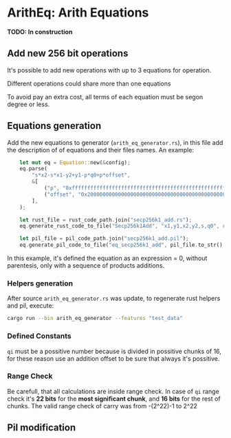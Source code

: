 # ArithEq: Arith Equations

**TODO: In construction**

## Add new 256 bit operations
It's possible to add new operations with up to 3 equations for operation.

Different operations could share more than one equations

To avoid pay an extra cost, all terms of each equation must be segon degree or less.

## Equations generation
Add the new equations to generator (`arith_eq_generator.rs`), in this file add the description of
of equations and their files names. An example:

```rust
    let mut eq = Equation::new(&config);
    eq.parse(
        "s*x2-s*x1-y2+y1-p*q0+p*offset",
        &[
            ("p", "0xfffffffffffffffffffffffffffffffffffffffffffffffffffffffefffffc2f"),
            ("offset", "0x20000000000000000000000000000000000000000000000000000000000000000"),
        ],
    );

    let rust_file = rust_code_path.join("secp256k1_add.rs");
    eq.generate_rust_code_to_file("Secp256k1Add", "x1,y1,x2,y2,s,q0", rust_file.to_str().unwrap());

    let pil_file = pil_code_path.join("secp256k1_add.pil");
    eq.generate_pil_code_to_file("eq_secp256k1_add", pil_file.to_str().unwrap());
```
In this example, it's defined the equation as an expression = 0, without parentesis, only with
a sequence of products additions.

### Helpers generation

After source `arith_eq_generator.rs` was update, to regenerate rust helpers and pil, execute:

```bash
cargo run --bin arith_eq_generator --features "test_data"
```

### Defined Constants

`qi` must be a possitive number because is divided in possitive chunks of 16, for these reason use
an addition offset to be sure that always it's possitive.

### Range Check

Be carefull, that all calculations are inside range check. In case of `qi` range check it's __22 bits__
for the __most significant chunk__, and __16 bits__ for the rest of chunks. The valid range check of carry was from -(2^22)-1 to 2^22

## Pil modification


